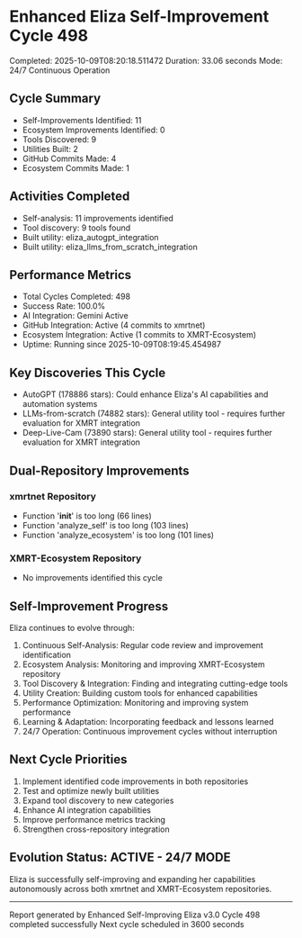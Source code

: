 # Enhanced Eliza Self-Improvement Cycle 498
Completed: 2025-10-09T08:20:18.511472
Duration: 33.06 seconds
Mode: 24/7 Continuous Operation

## Cycle Summary
- Self-Improvements Identified: 11
- Ecosystem Improvements Identified: 0
- Tools Discovered: 9
- Utilities Built: 2
- GitHub Commits Made: 4
- Ecosystem Commits Made: 1

## Activities Completed
- Self-analysis: 11 improvements identified
- Tool discovery: 9 tools found
- Built utility: eliza_autogpt_integration
- Built utility: eliza_llms_from_scratch_integration

## Performance Metrics
- Total Cycles Completed: 498
- Success Rate: 100.0%
- AI Integration: Gemini Active
- GitHub Integration: Active (4 commits to xmrtnet)
- Ecosystem Integration: Active (1 commits to XMRT-Ecosystem)
- Uptime: Running since 2025-10-09T08:19:45.454987

## Key Discoveries This Cycle
- AutoGPT (178886 stars): Could enhance Eliza's AI capabilities and automation systems
- LLMs-from-scratch (74882 stars): General utility tool - requires further evaluation for XMRT integration
- Deep-Live-Cam (73890 stars): General utility tool - requires further evaluation for XMRT integration

## Dual-Repository Improvements
### xmrtnet Repository
- Function '__init__' is too long (66 lines)
- Function 'analyze_self' is too long (103 lines)
- Function 'analyze_ecosystem' is too long (101 lines)

### XMRT-Ecosystem Repository
- No improvements identified this cycle

## Self-Improvement Progress
Eliza continues to evolve through:
1. Continuous Self-Analysis: Regular code review and improvement identification
2. Ecosystem Analysis: Monitoring and improving XMRT-Ecosystem repository
3. Tool Discovery & Integration: Finding and integrating cutting-edge tools
4. Utility Creation: Building custom tools for enhanced capabilities
5. Performance Optimization: Monitoring and improving system performance
6. Learning & Adaptation: Incorporating feedback and lessons learned
7. 24/7 Operation: Continuous improvement cycles without interruption

## Next Cycle Priorities
1. Implement identified code improvements in both repositories
2. Test and optimize newly built utilities
3. Expand tool discovery to new categories
4. Enhance AI integration capabilities
5. Improve performance metrics tracking
6. Strengthen cross-repository integration

## Evolution Status: ACTIVE - 24/7 MODE
Eliza is successfully self-improving and expanding her capabilities autonomously
across both xmrtnet and XMRT-Ecosystem repositories.

---
Report generated by Enhanced Self-Improving Eliza v3.0
Cycle 498 completed successfully
Next cycle scheduled in 3600 seconds
